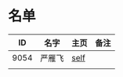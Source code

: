 
# 名单

|  ID    |  名字    |  主页    | 备注     |
| ---- | ---- | ---- | ---- |
|   9054   |  严雁飞    |   [self](9054.md)   |      |
|      |      |      |      |

